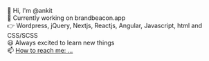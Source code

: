 👋 Hi, I'm @ankit<br/>
🔭 Currently working on brandbeacon.app<br/>
👉 Wordpress, jQuery, Nextjs, Reactjs, Angular, Javascript, html and CSS/SCSS <br/>
😃 Always excited to learn new things <br/>
📫 [How to reach me: ...](https://www.upwork.com/freelancers/~0101eb1074369f013f)

<!--
**ankitbtits/ankitbtits** is a ✨ _special_ ✨ repository because its `README.md` (this file) appears on your GitHub profile.

Here are some ideas to get you started:

- 🔭 I’m currently working on ...
- 🌱 I’m currently learning ...
- 👯 I’m looking to collaborate on ...
- 🤔 I’m looking for help with ...
- 💬 Ask me about ...
- 📫 How to reach me ...
  - skype: ankit.sharma498
  - email: ankitbtist@gmail.com
  - [upwork: ...](https://www.upwork.com/freelancers/~0101eb1074369f013f)
- 😄 Pronouns: ...
- ⚡ Fun fact: ...
-->
